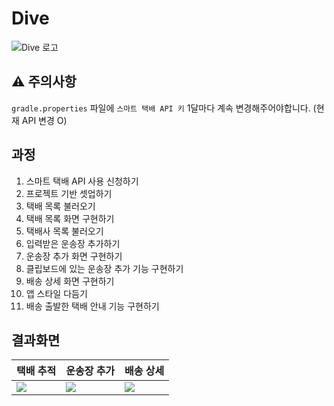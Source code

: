 # Dive

![Dive 로고 ](https://user-images.githubusercontent.com/85875857/188046072-d0257a01-f220-4d7d-a38d-a847e71523f8.png)

## ⚠️ 주의사항
`gradle.properties` 파일에 `스마트 택배 API 키` 1달마다 계속 변경해주어야합니다. (현재 API 변경 O)

## 과정
1. 스마트 택배 API 사용 신청하기
2. 프로젝트 기반 셋업하기
3. 택배 목록 불러오기
4. 택배 목록 화면 구현하기
5. 택배사 목록 불러오기
6. 입력받은 운송장 추가하기
7. 운송장 추가 화면 구현하기
8. 클립보드에 있는 운송장 추가 기능 구현하기
9. 배송 상세 화면 구현하기
10. 앱 스타일 다듬기
11. 배송 출발한 택배 안내 기능 구현하기

## 결과화면
|택배 추적|운송장 추가|배송 상세|
|---|---|---|
|<img src="https://i.imgur.com/SFaMLpo.png"/>|<img src="https://i.imgur.com/BAYgiTx.png"/>|<img src="https://i.imgur.com/jZ6vbNA.png"/>|
